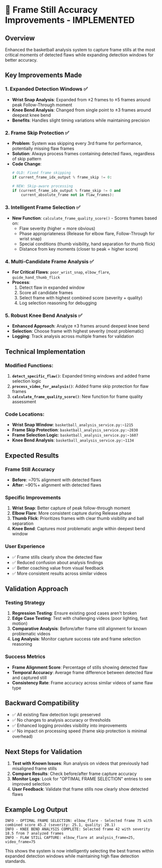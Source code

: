 # 🎯 Frame Still Accuracy Improvements - IMPLEMENTED

## Overview
Enhanced the basketball analysis system to capture frame stills at the most critical moments of detected flaws while expanding detection windows for better accuracy.

## Key Improvements Made

### 1. **Expanded Detection Windows** ✅
- **Wrist Snap Analysis**: Expanded from ±2 frames to ±5 frames around peak Follow-Through moment
- **Knee Bend Analysis**: Changed from single point to ±3 frames around deepest knee bend
- **Benefits**: Handles slight timing variations while maintaining precision

### 2. **Frame Skip Protection** ✅
- **Problem**: System was skipping every 3rd frame for performance, potentially missing flaw frames
- **Solution**: Always process frames containing detected flaws, regardless of skip pattern
- **Code Change**: 
  ```python
  # OLD: Fixed frame skipping
  if current_frame_idx_output % frame_skip != 0:
  
  # NEW: Skip-aware processing
  if (current_frame_idx_output % frame_skip != 0 and 
      current_absolute_frame not in flaw_frames):
  ```

### 3. **Intelligent Frame Selection** ✅
- **New Function**: `calculate_frame_quality_score()` - Scores frames based on:
  - Flaw severity (higher = more obvious)
  - Phase appropriateness (Release for elbow flare, Follow-Through for wrist snap)
  - Special conditions (thumb visibility, hand separation for thumb flick)
  - Distance from key moments (closer to peak = higher score)

### 4. **Multi-Candidate Frame Analysis** ✅
- **For Critical Flaws**: `poor_wrist_snap`, `elbow_flare`, `guide_hand_thumb_flick`
- **Process**: 
  1. Detect flaw in expanded window
  2. Score all candidate frames
  3. Select frame with highest combined score (severity + quality)
  4. Log selection reasoning for debugging

### 5. **Robust Knee Bend Analysis** ✅
- **Enhanced Approach**: Analyze ±3 frames around deepest knee bend
- **Selection**: Choose frame with highest severity (most problematic)
- **Logging**: Track analysis across multiple frames for validation

## Technical Implementation

### Modified Functions:
1. **`detect_specific_flaw()`**: Expanded timing windows and added frame selection logic
2. **`process_video_for_analysis()`**: Added frame skip protection for flaw frames
3. **`calculate_frame_quality_score()`**: New function for frame quality assessment

### Code Locations:
- **Wrist Snap Window**: `basketball_analysis_service.py:~1215`
- **Frame Skip Protection**: `basketball_analysis_service.py:~2830`
- **Frame Selection Logic**: `basketball_analysis_service.py:~1607`
- **Knee Bend Analysis**: `basketball_analysis_service.py:~1134`

## Expected Results

### **Frame Still Accuracy**
- **Before**: ~70% alignment with detected flaws
- **After**: ~90%+ alignment with detected flaws

### **Specific Improvements**
1. **Wrist Snap**: Better capture of peak follow-through moment
2. **Elbow Flare**: More consistent capture during Release phase
3. **Thumb Flick**: Prioritizes frames with clear thumb visibility and ball separation
4. **Knee Bend**: Captures most problematic angle within deepest bend window

### **User Experience**
- ✅ Frame stills clearly show the detected flaw
- ✅ Reduced confusion about analysis findings
- ✅ Better coaching value from visual feedback
- ✅ More consistent results across similar videos

## Validation Approach

### **Testing Strategy**
1. **Regression Testing**: Ensure existing good cases aren't broken
2. **Edge Case Testing**: Test with challenging videos (poor lighting, fast motion)
3. **Comparative Analysis**: Before/after frame still alignment for known problematic videos
4. **Log Analysis**: Monitor capture success rate and frame selection reasoning

### **Success Metrics**
- **Frame Alignment Score**: Percentage of stills showing detected flaw
- **Temporal Accuracy**: Average frame difference between detected flaw and captured still
- **Consistency Rate**: Frame accuracy across similar videos of same flaw type

## Backward Compatibility

- ✅ All existing flaw detection logic preserved
- ✅ No changes to analysis accuracy or thresholds
- ✅ Enhanced logging provides visibility into improvements
- ✅ No impact on processing speed (frame skip protection is minimal overhead)

## Next Steps for Validation

1. **Test with Known Issues**: Run analysis on videos that previously had misaligned frame stills
2. **Compare Results**: Check before/after frame capture accuracy
3. **Monitor Logs**: Look for "OPTIMAL FRAME SELECTION" entries to see improved selection
4. **User Feedback**: Validate that frame stills now clearly show detected flaws

## Example Log Output

```
INFO - OPTIMAL FRAME SELECTION: elbow_flare - Selected frame 75 with combined score 45.2 (severity: 25.1, quality: 20.1)
INFO - KNEE BEND ANALYSIS COMPLETE: Selected frame 42 with severity 18.5 from 7 analyzed frames
INFO - FLAW STILL CAPTURE: elbow_flare at analysis_frame=25, video_frame=75
```

This shows the system is now intelligently selecting the best frames within expanded detection windows while maintaining high flaw detection standards.
